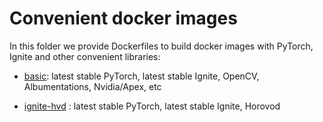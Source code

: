 # Convenient docker images

In this folder we provide Dockerfiles to build docker images with PyTorch, Ignite and other convenient libraries:

- [basic](basic/Dockerfile): latest stable PyTorch, latest stable Ignite, OpenCV, Albumentations, Nvidia/Apex, etc
<!-- For example, this dockerfile I'll provide once Horovod is done -->
- [ignite-hvd](ignite-hvd/Dockerfile) : latest stable PyTorch, latest stable Ignite, Horovod

